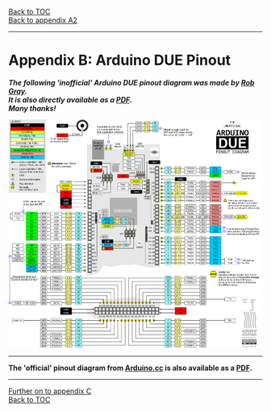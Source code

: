[Back to TOC](toc.md)  
[Back to appendix A2](appendix_a2.md)    
   
--- 
   
# Appendix B: Arduino DUE Pinout

  
***The following 'inofficial' Arduino DUE pinout diagram was made by [Rob Gray](www.robgray.com).  
It is also directly available as a [PDF](http://www.robgray.com/temp/Due-pinout.pdf).  
Many thanks!***  
   
  
<img src="https://raw.githubusercontent.com/1coderookie/BSB-LPB-LAN_EN/master/docs/pics/Due-pinout-WEB.png">
  
---
   
**The 'official' pinout diagram from [Arduino.cc](https://store.arduino.cc/arduino-due) is also available as a [PDF](https://content.arduino.cc/assets/Pinout-Due_latest.pdf).**    
   
---   

[Further on to appendix C](appendix_c.md)      
[Back to TOC](toc.md)   


